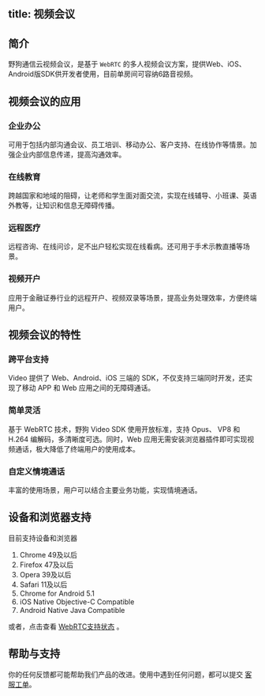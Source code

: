 title: 视频会议
---



## 简介

野狗通信云视频会议，是基于 `WebRTC` 的多人视频会议方案，提供Web、iOS、Android版SDK供开发者使用，目前单房间可容纳6路音视频。

## 视频会议的应用

### 企业办公

可用于包括内部沟通会议、员工培训、移动办公、客户支持、在线协作等情景。加强企业内部信息传递，提高沟通效率。

### 在线教育

跨越国家和地域的阻碍，让老师和学生面对面交流，实现在线辅导、小班课、英语外教等，让知识和信息无障碍传播。

### 远程医疗

远程咨询、在线问诊，足不出户轻松实现在线看病。还可用于手术示教直播等场景。

### 视频开户

应用于金融证券行业的远程开户、视频双录等场景，提高业务处理效率，方便终端用户。

## 视频会议的特性

### 跨平台支持

Video 提供了 Web、Android、iOS 三端的 SDK，不仅支持三端同时开发，还实现了移动 APP 和 Web 应用之间的无障碍通话。

### 简单灵活

基于 WebRTC 技术，野狗 Video SDK 使用开放标准，支持 Opus、 VP8 和 H.264 编解码，多清晰度可选。同时，Web 应用无需安装浏览器插件即可实现视频通话，极大降低了终端用户的使用成本。

### 自定义情境通话

丰富的使用场景，用户可以结合主要业务功能，实现情境通话。


## 设备和浏览器支持

目前支持设备和浏览器
1. Chrome 49及以后
2. Firefox 47及以后
3. Opera 39及以后
4. Safari 11及以后
5. Chrome for Android 5.1
6. iOS Native Objective-C Compatible
7. Android Native Java Compatible

或者，点击查看 [WebRTC支持状态](https://caniuse.com/#search=webrtc) 。


## 帮助与支持

你的任何反馈都可能帮助我们产品的改进。使用中遇到任何问题，都可以提交 [客服工单](https://wilddog.kf5.com/user/login/?_ga=1.87552923.207002905.1448960317)。
